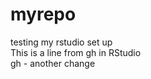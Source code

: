 # myrepo
testing my rstudio set up<br>
This is a line from gh in RStudio<br>
gh - another change<br>